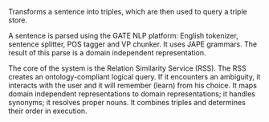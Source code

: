 Transforms a sentence into triples, which are then used to query a triple store. 

A sentence is parsed using the GATE NLP platform: English tokenizer, sentence splitter, POS tagger and VP chunker. It uses JAPE grammars. The result of this parse is a domain independent representation.

The core of the system is the Relation Similarity Service (RSS). The RSS creates an ontology-compliant logical query. If it encounters an ambiguity, it interacts with the user and it will remember (learn) from his choice. It maps domain independent representations to domain representations; it handles synonyms; it resolves proper nouns. It combines triples and determines their order in execution.
